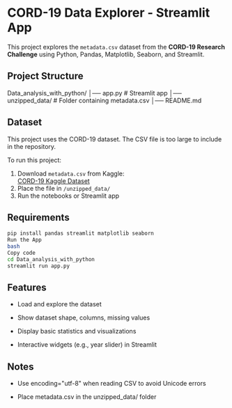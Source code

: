 # CORD-19 Data Explorer - Streamlit App

This project explores the `metadata.csv` dataset from the **CORD-19 Research Challenge** using Python, Pandas, Matplotlib, Seaborn, and Streamlit.

## Project Structure

Data_analysis_with_python/
│── app.py # Streamlit app
│── unzipped_data/ # Folder containing metadata.csv
│── README.md

## Dataset

This project uses the CORD-19 dataset. The CSV file is too large to include in the repository.  

To run this project:

1. Download `metadata.csv` from Kaggle:  
   [CORD-19 Kaggle Dataset](https://www.kaggle.com/allen-institute-for-ai/CORD-19-research-challenge)  
2. Place the file in `/unzipped_data/`  
3. Run the notebooks or Streamlit app

## Requirements

```bash
pip install pandas streamlit matplotlib seaborn
Run the App
bash
Copy code
cd Data_analysis_with_python
streamlit run app.py 
```

## Features
- Load and explore the dataset

- Show dataset shape, columns, missing values

- Display basic statistics and visualizations

- Interactive widgets (e.g., year slider) in Streamlit


## Notes
- Use encoding="utf-8" when reading CSV to avoid Unicode errors

- Place metadata.csv in the unzipped_data/ folder

